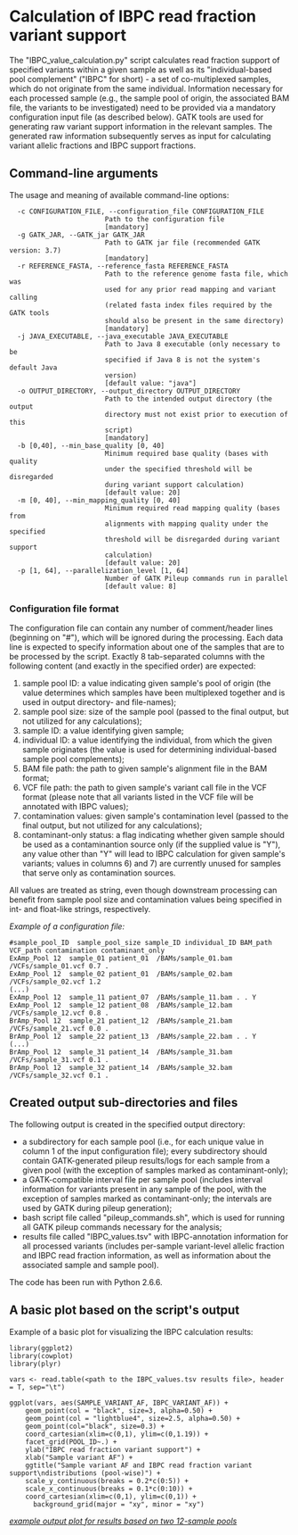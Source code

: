 # Calculation of IBPC read fraction variant support

The "IBPC_value_calculation.py" script calculates read fraction support of specified variants within a given sample as well as its "individual-based pool complement" ("IBPC" for short) - a set of co-multiplexed samples, which do not originate from the same individual. Information necessary for each processed sample (e.g., the sample pool of origin, the associated BAM file, the variants to be investigated) need to be provided via a mandatory configuration input file (as described below). GATK tools are used for generating raw variant support information in the relevant samples. The generated raw information subsequently serves as input for calculating variant allelic fractions and IBPC support fractions.

## Command-line arguments

The usage and meaning of available command-line options:

```
  -c CONFIGURATION_FILE, --configuration_file CONFIGURATION_FILE
                        Path to the configuration file
                        [mandatory]
  -g GATK_JAR, --GATK_jar GATK_JAR
                        Path to GATK jar file (recommended GATK version: 3.7)
                        [mandatory]
  -r REFERENCE_FASTA, --reference_fasta REFERENCE_FASTA
                        Path to the reference genome fasta file, which was
                        used for any prior read mapping and variant calling
                        (related fasta index files required by the GATK tools
                        should also be present in the same directory)
                        [mandatory]
  -j JAVA_EXECUTABLE, --java_executable JAVA_EXECUTABLE
                        Path to Java 8 executable (only necessary to be
                        specified if Java 8 is not the system's default Java
                        version)
                        [default value: "java"]
  -o OUTPUT_DIRECTORY, --output_directory OUTPUT_DIRECTORY
                        Path to the intended output directory (the output
                        directory must not exist prior to execution of this
                        script)
                        [mandatory]
  -b [0,40], --min_base_quality [0, 40]
                        Minimum required base quality (bases with quality
                        under the specified threshold will be disregarded
                        during variant support calculation)
                        [default value: 20]
  -m [0, 40], --min_mapping_quality [0, 40]
                        Minimum required read mapping quality (bases from
                        alignments with mapping quality under the specified
                        threshold will be disregarded during variant support
                        calculation)
                        [default value: 20]
  -p [1, 64], --parallelization_level [1, 64]
                        Number of GATK Pileup commands run in parallel
                        [default value: 8]
```
   
### Configuration file format

The configuration file can contain any number of comment/header lines (beginning on "#"), which will be ignored during the processing. Each data line is expected to specify information about one of the samples that are to be processed by the script. Exactly 8 tab-separated columns with the following content (and exactly in the specified order) are expected:

1) sample pool ID: a value indicating given sample's pool of origin (the value determines which samples have been multiplexed together and is used in output directory- and file-names);
2) sample pool size: size of the sample pool (passed to the final output, but not utilized for any calculations);
3) sample ID: a value identifying given sample;
4) individual ID: a value identifying the individual, from which the given sample originates (the value is used for determining individual-based sample pool complements);
5) BAM file path: the path to given sample's alignment file in the BAM format;
6) VCF file path: the path to given sample's variant call file in the VCF format (please note that all variants listed in the VCF file will be annotated with IBPC values);
7) contamination values: given sample's contamination level (passed to the final output, but not utilized for any calculations);
8) contaminant-only status: a flag indicating whether given sample should be used as a contaminantion source only (if the supplied value is "Y"), any value other than "Y" will lead to IBPC calculation for given sample's variants; values in columns 6) and 7) are currently unused for samples that serve only as contamination sources.

All values are treated as string, even though downstream processing can benefit from sample pool size and contamination values being specified in int- and float-like strings, respectively.

*Example of a configuration file:*
```
#sample_pool_ID  sample_pool_size sample_ID individual_ID BAM_path VCF_path contamination contaminant_only
ExAmp_Pool 12  sample_01 patient_01  /BAMs/sample_01.bam /VCFs/sample_01.vcf 0.7 .
ExAmp_Pool 12  sample_02 patient_01  /BAMs/sample_02.bam /VCFs/sample_02.vcf 1.2
(...)
ExAmp_Pool 12  sample_11 patient_07  /BAMs/sample_11.bam . . Y
ExAmp_Pool 12  sample_12 patient_08  /BAMs/sample_12.bam /VCFs/sample_12.vcf 0.8 .
BrAmp_Pool 12  sample_21 patient_12  /BAMs/sample_21.bam /VCFs/sample_21.vcf 0.0 .
BrAmp_Pool 12  sample_22 patient_13  /BAMs/sample_22.bam . . Y
(...)
BrAmp_Pool 12  sample_31 patient_14  /BAMs/sample_31.bam /VCFs/sample_31.vcf 0.1 .
BrAmp_Pool 12  sample_32 patient_14  /BAMs/sample_32.bam /VCFs/sample_32.vcf 0.1 .
```

## Created output sub-directories and files
The following output is created in the specified output directory:

- a subdirectory for each sample pool (i.e., for each unique value in column 1 of the input configuration file); every subdirectory should contain GATK-generated pileup results/logs for each sample from a given pool (with the exception of samples marked as contaminant-only);
- a GATK-compatible interval file per sample pool (includes interval information for variants present in any sample of the pool, with the exception of samples marked as contaminant-only; the intervals are used by GATK during pileup generation);
- bash script file called "pileup_commands.sh", which is used for running all GATK pileup commands necessary for the analysis;
- results file called "IBPC_values.tsv" with IBPC-annotation information for all processed variants (includes per-sample variant-level allelic fraction and IBPC read fraction information, as well as information about the associated sample and sample pool).

The code has been run with Python 2.6.6.

## A basic plot based on the script's output
Example of a basic plot for visualizing the IBPC calculation results:

```
library(ggplot2)
library(cowplot)
library(plyr)

vars <- read.table(<path to the IBPC_values.tsv results file>, header = T, sep="\t")

ggplot(vars, aes(SAMPLE_VARIANT_AF, IBPC_VARIANT_AF)) + 
    geom_point(col = "black", size=3, alpha=0.50) + 
    geom_point(col = "lightblue4", size=2.5, alpha=0.50) + 
    geom_point(col="black", size=0.3) + 
    coord_cartesian(xlim=c(0,1), ylim=c(0,1.19)) + 
    facet_grid(POOL_ID~.) + 
    ylab("IBPC read fraction variant support") + 
    xlab("Sample variant AF") + 
    ggtitle("Sample variant AF and IBPC read fraction variant support\ndistributions (pool-wise)") + 
    scale_y_continuous(breaks = 0.2*c(0:5)) + 
    scale_x_continuous(breaks = 0.1*c(0:10)) + 
    coord_cartesian(xlim=c(0,1), ylim=c(0,1)) +
	  background_grid(major = "xy", minor = "xy")
```

[*example output plot for results based on two 12-sample pools*](./Basic_plot_example.png)
